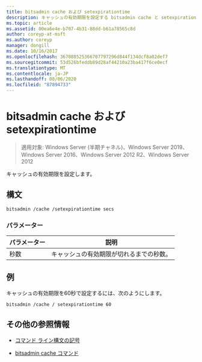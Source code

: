 ```yaml
---
title: bitsadmin cache および setexpirationtime
description: キャッシュの有効期限を設定する bitsadmin cache と setexpirationtime コマンドの参照記事。
ms.topic: article
ms.assetid: 00ea6e4e-b707-4b31-88dd-b61a78565c8d
author: coreyp-at-msft
ms.author: coreyp
manager: dongill
ms.date: 10/16/2017
ms.openlocfilehash: 367088525366707797296d844f134dcf8a02def7
ms.sourcegitcommit: 53d526bfeddb89d28af44210a23ba417f6ce0ecf
ms.translationtype: MT
ms.contentlocale: ja-JP
ms.lasthandoff: 08/06/2020
ms.locfileid: "87894733"
---
```

# <a name="bitsadmin-cache-and-setexpirationtime"></a>bitsadmin cache および setexpirationtime

> 適用対象: Windows Server (半期チャネル)、Windows Server 2019、Windows Server 2016、Windows Server 2012 R2、Windows Server 2012

キャッシュの有効期限を設定します。

## <a name="syntax"></a>構文

```
bitsadmin /cache /setexpirationtime secs
```

### <a name="parameters"></a>パラメーター

| パラメーター | 説明 |
| -------------- | -------------- |
| 秒数 | キャッシュの有効期限が切れるまでの秒数。 |

## <a name="examples"></a>例

キャッシュの有効期限を60秒で設定するには、次のようにします。

```
bitsadmin /cache / setexpirationtime 60
```

## <a name="additional-references"></a>その他の参照情報

- [コマンド ライン構文の記号](command-line-syntax-key.md)

- [bitsadmin cache コマンド](bitsadmin-cache.md)

